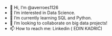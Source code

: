 - 👋 Hi, I’m @averroes1126
- 👀 I’m interested in Data Science.
- 🌱 I’m currently learning SQL and Python.
- 💞️ I’m looking to collaborate on big data projects!
- 📫 How to reach me: Linkedin ( EDIN KADRIĆ)

<!---
averroes1126/averroes1126 is a ✨ special ✨ repository because its `README.md` (this file) appears on your GitHub profile.
You can click the Preview link to take a look at your changes.
--->
